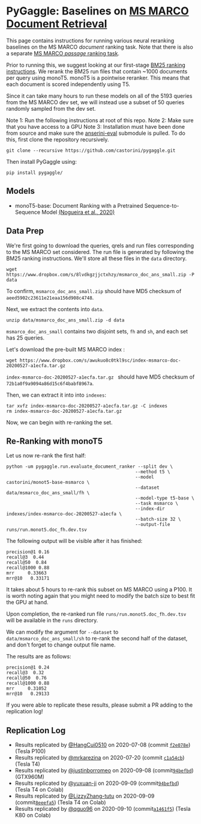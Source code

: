# PyGaggle: Baselines on [MS MARCO Document Retrieval](https://github.com/microsoft/TREC-2019-Deep-Learning)

This page contains instructions for running various neural reranking baselines on the MS MARCO *document* ranking task. 
Note that there is also a separate [MS MARCO *passage* ranking task](https://github.com/castorini/pygaggle/blob/master/docs/experiments-msmarco-passage.md).

Prior to running this, we suggest looking at our first-stage [BM25 ranking instructions](https://github.com/castorini/anserini/blob/master/docs/experiments-msmarco-doc.md).
We rerank the BM25 run files that contain ~1000 documents per query using monoT5.
monoT5 is a pointwise reranker. This means that each document is scored independently using T5.

Since it can take many hours to run these models on all of the 5193 queries from the MS MARCO dev set, we will instead use a subset of 50 queries randomly sampled from the dev set. 

Note 1: Run the following instructions at root of this repo.
Note 2: Make sure that you have access to a GPU
Note 3: Installation must have been done from source and make sure the [anserini-eval](https://github.com/castorini/anserini-eval) submodule is pulled. 
To do this, first clone the repository recursively.

```
git clone --recursive https://github.com/castorini/pygaggle.git
```

Then install PyGaggle using:

```
pip install pygaggle/
```

## Models

+ monoT5-base: Document Ranking with a Pretrained Sequence-to-Sequence Model [(Nogueira et al., 2020)](https://arxiv.org/pdf/2003.06713.pdf)

## Data Prep

We're first going to download the queries, qrels and run files corresponding to the MS MARCO set considered. The run file is generated by following the BM25 ranking instructions. We'll store all these files in the `data` directory.

```
wget https://www.dropbox.com/s/8lvdkgzjjctxhzy/msmarco_doc_ans_small.zip -P data
```

To confirm, `msmarco_doc_ans_small.zip` should have MD5 checksum of `aeed5902c23611e21eaa156d908c4748`.

Next, we extract the contents into `data`. 

```
unzip data/msmarco_doc_ans_small.zip -d data
```

`msmarco_doc_ans_small` contains two disjoint sets, `fh` and `sh`, and each set has 25 queries.

Let's download the pre-built MS MARCO index :

```
wget https://www.dropbox.com/s/awukuo8c0tkl9sc/index-msmarco-doc-20200527-a1ecfa.tar.gz
```

`index-msmarco-doc-20200527-a1ecfa.tar.gz ` should have MD5 checksum of `72b1a0f9a9094a86d15c6f4babf8967a`.

Then, we can extract it into into `indexes`:

```
tar xvfz index-msmarco-doc-20200527-a1ecfa.tar.gz -C indexes
rm index-msmarco-doc-20200527-a1ecfa.tar.gz
```

Now, we can begin with re-ranking the set.

## Re-Ranking with monoT5

Let us now re-rank the first half:

```
python -um pygaggle.run.evaluate_document_ranker --split dev \
                                                --method t5 \
                                                --model castorini/monot5-base-msmarco \
                                                --dataset data/msmarco_doc_ans_small/fh \
                                                --model-type t5-base \
                                                --task msmarco \
                                                --index-dir indexes/index-msmarco-doc-20200527-a1ecfa \
                                                --batch-size 32 \
                                                --output-file runs/run.monot5.doc_fh.dev.tsv
```

The following output will be visible after it has finished:

```
precision@1 0.16
recall@3  0.44
recall@50  0.84
recall@1000 0.88
mrr     0.33663
mrr@10   0.33171
```

It takes about 5 hours to re-rank this subset on MS MARCO using a P100. 
It is worth noting again that you might need to modify the batch size to best fit the GPU at hand.

Upon completion, the re-ranked run file `runs/run.monot5.doc_fh.dev.tsv` will be available in the `runs` directory.

We can modify the argument for `--dataset` to `data/msmarco_doc_ans_small/sh` to re-rank the second half of the dataset, and don't forget to change output file name.

The results are as follows:

```
precision@1 0.24
recall@3  0.32
recall@50  0.76
recall@1000 0.88
mrr     0.31052
mrr@10   0.29133
```




If you were able to replicate these results, please submit a PR adding to the replication log!


## Replication Log

+ Results replicated by [@HangCui0510](https://github.com/HangCui0510) on 2020-07-08 (commit [`f2e078e`](https://github.com/HangCui0510/pygaggle/commit/f2e078e47c87156925a9151632753be861ec403d)) (Tesla P100)
+ Results replicated by [@mrkarezina](https://github.com/mrkarezina) on 2020-07-20 (commit [`c1a54cb`](https://github.com/castorini/pygaggle/commit/c1a54cb012a1d4ea24a2ce2bc24298417279a9c4)) (Tesla T4)
+ Results replicated by [@justinborromeo](https://github.com/justinborromeo) on 2020-09-08 (commit[`94befbd`](https://github.com/castorini/pygaggle/commit/94befbd58b19c3e46d930e67797102bf174efd01)) (GTX960M)
+ Results replicated by [@yuxuan-ji](https://github.com/yuxuan-ji) on 2020-09-09 (commit[`94befbd`](https://github.com/castorini/pygaggle/commit/94befbd58b19c3e46d930e67797102bf174efd01)) (Tesla T4 on Colab)
+ Results replicated by [@LizzyZhang-tutu](https://github.com/LizzyZhang-tutu) on 2020-09-09 (commit[`8eeefa5`](https://github.com/castorini/pygaggle/commit/8eeefa578c65e2da78be129c87dfb40beb74099c)) (Tesla T4 on Colab)
+ Results replicated by [@qguo96](https://github.com/qguo96) on 2020-09-10 (commit[`a1461f5`](https://github.com/castorini/pygaggle/commit/a1461f5e6bd7c2c5fd00d3586d9eef735d978f06)) (Tesla K80 on Colab)
